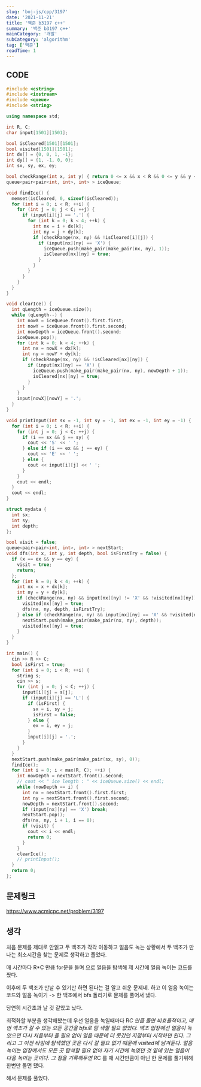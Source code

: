 ```yaml
---
slug: 'boj-js/cpp/3197'
date: '2021-11-21'
title: '백준 b3197 c++'
summary: '백준 b3197 c++'
mainCategory: '개발'
subCategory: 'algorithm'
tag: ['백준']
readTime: 1
---
```


## CODE

```C++
#include <cstring>
#include <iostream>
#include <queue>
#include <string>

using namespace std;

int R, C;
char input[1501][1501];

bool isCleared[1501][1501];
bool visited[1501][1501];
int dx[] = {0, 0, 1, -1};
int dy[] = {1, -1, 0, 0};
int sx, sy, ex, ey;

bool checkRange(int x, int y) { return 0 <= x && x < R && 0 <= y && y < C; }
queue<pair<pair<int, int>, int> > iceQueue;

void findIce() {
  memset(isCleared, 0, sizeof(isCleared));
  for (int i = 0; i < R; ++i) {
    for (int j = 0; j < C; ++j) {
      if (input[i][j] == '.') {
        for (int k = 0; k < 4; ++k) {
          int nx = i + dx[k];
          int ny = j + dy[k];
          if (checkRange(nx, ny) && !isCleared[i][j]) {
            if (input[nx][ny] == 'X') {
              iceQueue.push(make_pair(make_pair(nx, ny), 1));
              isCleared[nx][ny] = true;
            }
          }
        }
      }
    }
  }
}

void clearIce() {
  int qLength = iceQueue.size();
  while (qLength--) {
    int nowX = iceQueue.front().first.first;
    int nowY = iceQueue.front().first.second;
    int nowDepth = iceQueue.front().second;
    iceQueue.pop();
    for (int k = 0; k < 4; ++k) {
      int nx = nowX + dx[k];
      int ny = nowY + dy[k];
      if (checkRange(nx, ny) && !isCleared[nx][ny]) {
        if (input[nx][ny] == 'X') {
          iceQueue.push(make_pair(make_pair(nx, ny), nowDepth + 1));
          isCleared[nx][ny] = true;
        }
      }
    }
    input[nowX][nowY] = '.';
  }
}

void printInput(int sx = -1, int sy = -1, int ex = -1, int ey = -1) {
  for (int i = 0; i < R; ++i) {
    for (int j = 0; j < C; ++j) {
      if (i == sx && j == sy) {
        cout << 'S' << ' ';
      } else if (i == ex && j == ey) {
        cout << 'E' << ' ';
      } else {
        cout << input[i][j] << ' ';
      }
    }
    cout << endl;
  }
  cout << endl;
}

struct mydata {
  int sx;
  int sy;
  int depth;
};

bool visit = false;
queue<pair<pair<int, int>, int> > nextStart;
void dfs(int x, int y, int depth, bool isFirstTry = false) {
  if (x == ex && y == ey) {
    visit = true;
    return;
  };
  for (int k = 0; k < 4; ++k) {
    int nx = x + dx[k];
    int ny = y + dy[k];
    if (checkRange(nx, ny) && input[nx][ny] != 'X' && !visited[nx][ny]) {
      visited[nx][ny] = true;
      dfs(nx, ny, depth, isFirstTry);
    } else if (checkRange(nx, ny) && input[nx][ny] == 'X' && !visited[nx][ny]) {
      nextStart.push(make_pair(make_pair(nx, ny), depth));
      visited[nx][ny] = true;
    }
  }
}

int main() {
  cin >> R >> C;
  bool isFirst = true;
  for (int i = 0; i < R; ++i) {
    string s;
    cin >> s;
    for (int j = 0; j < C; ++j) {
      input[i][j] = s[j];
      if (input[i][j] == 'L') {
        if (isFirst) {
          sx = i, sy = j;
          isFirst = false;
        } else {
          ex = i, ey = j;
        }
        input[i][j] = '.';
      }
    }
  }
  nextStart.push(make_pair(make_pair(sx, sy), 0));
  findIce();
  for (int i = 0; i < max(R, C); ++i) {
    int nowDepth = nextStart.front().second;
    // cout << " ice length : " << iceQueue.size() << endl;
    while (nowDepth == i) {
      int nx = nextStart.front().first.first;
      int ny = nextStart.front().first.second;
      nowDepth = nextStart.front().second;
      if (input[nx][ny] == 'X') break;
      nextStart.pop();
      dfs(nx, ny, i + 1, i == 0);
      if (visit) {
        cout << i << endl;
        return 0;
      }
    }
    clearIce();
    // printInput();
  }
  return 0;
};
```

## 문제링크

https://www.acmicpc.net/problem/3197

## 생각

처음 문제를 제대로 안읽고 두 백조가 각각 이동하고 얼음도 녹는 상황에서 두 백조가 만나는 최소시간을 찾는 문제로 생각하고 풀었다.

매 시간마다 R\*C 만큼 for문을 돌며 으로 얼음을 탐색해 제 시간에 얼음 녹이는 코드를 짰다.

이후에 두 백조가 만날 수 있기만 하면 된다는 걸 알고 쉬운 문제네. 하고 이 얼음 녹이는 코드와 얼음 녹이기 -> 한 백조에서 bfs 돌리기로 문제를 풀어서 냈다.

당연히 시간초과 날 것 같았고 났다.

최적화할 부분을 생각해봤는데 우선 얼음을 녹일때마다 R*C 만큼 돌면 비효율적이고, 매번 백조가 갈 수 있는 모든 공간을 bfs로 탐 색할 필요 없었다.
백조 입장에선 얼음이 녹았으면 다시 처음부터 돌 필요 없이 얼음 때문에 더 못갔던 지점부터 시작하면 된다. 그리고 그 이전 타임에 탐색했던 곳은 다시 갈 필요 없기 때문에 visited에 남겨둔다.
얼음 녹이는 입장에서도 모든 곳 탐색할 필요 없이 자기 시간에 녹였던 것 옆에 있는 얼음이 다음 녹이는 곳이다. 그 점을 기록해두면 R*C 를 매 시간만큼이 아닌 한 문제를 풀기위해 한번만 돌면 됐다.

해서 문제를 풀었다.
